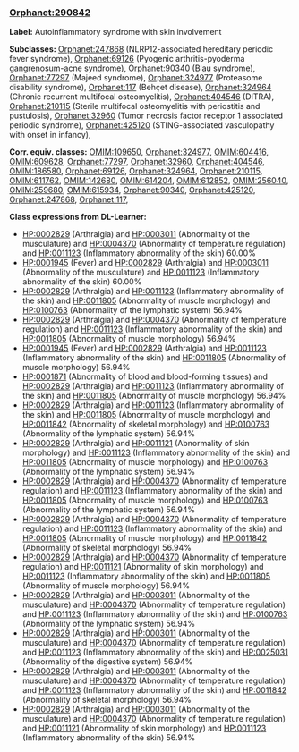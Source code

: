
### [Orphanet:290842](http://www.orpha.net/ORDO/Orphanet_290842)
**Label:** Autoinflammatory syndrome with skin involvement

**Subclasses:** [Orphanet:247868](http://www.orpha.net/ORDO/Orphanet_247868) (NLRP12-associated hereditary periodic fever syndrome), [Orphanet:69126](http://www.orpha.net/ORDO/Orphanet_69126) (Pyogenic arthritis-pyoderma gangrenosum-acne syndrome), [Orphanet:90340](http://www.orpha.net/ORDO/Orphanet_90340) (Blau syndrome), [Orphanet:77297](http://www.orpha.net/ORDO/Orphanet_77297) (Majeed syndrome), [Orphanet:324977](http://www.orpha.net/ORDO/Orphanet_324977) (Proteasome disability syndrome), [Orphanet:117](http://www.orpha.net/ORDO/Orphanet_117) (Behçet disease), [Orphanet:324964](http://www.orpha.net/ORDO/Orphanet_324964) (Chronic recurrent multifocal osteomyelitis), [Orphanet:404546](http://www.orpha.net/ORDO/Orphanet_404546) (DITRA), [Orphanet:210115](http://www.orpha.net/ORDO/Orphanet_210115) (Sterile multifocal osteomyelitis with periostitis and pustulosis), [Orphanet:32960](http://www.orpha.net/ORDO/Orphanet_32960) (Tumor necrosis factor receptor 1 associated periodic syndrome), [Orphanet:425120](http://www.orpha.net/ORDO/Orphanet_425120) (STING-associated vasculopathy with onset in infancy), 

**Corr. equiv. classes:** [OMIM:109650](http://purl.obolibrary.org/obo/OMIM_109650), [Orphanet:324977](http://www.orpha.net/ORDO/Orphanet_324977), [OMIM:604416](http://purl.obolibrary.org/obo/OMIM_604416), [OMIM:609628](http://purl.obolibrary.org/obo/OMIM_609628), [Orphanet:77297](http://www.orpha.net/ORDO/Orphanet_77297), [Orphanet:32960](http://www.orpha.net/ORDO/Orphanet_32960), [Orphanet:404546](http://www.orpha.net/ORDO/Orphanet_404546), [OMIM:186580](http://purl.obolibrary.org/obo/OMIM_186580), [Orphanet:69126](http://www.orpha.net/ORDO/Orphanet_69126), [Orphanet:324964](http://www.orpha.net/ORDO/Orphanet_324964), [Orphanet:210115](http://www.orpha.net/ORDO/Orphanet_210115), [OMIM:611762](http://purl.obolibrary.org/obo/OMIM_611762), [OMIM:142680](http://purl.obolibrary.org/obo/OMIM_142680), [OMIM:614204](http://purl.obolibrary.org/obo/OMIM_614204), [OMIM:612852](http://purl.obolibrary.org/obo/OMIM_612852), [OMIM:256040](http://purl.obolibrary.org/obo/OMIM_256040), [OMIM:259680](http://purl.obolibrary.org/obo/OMIM_259680), [OMIM:615934](http://purl.obolibrary.org/obo/OMIM_615934), [Orphanet:90340](http://www.orpha.net/ORDO/Orphanet_90340), [Orphanet:425120](http://www.orpha.net/ORDO/Orphanet_425120), [Orphanet:247868](http://www.orpha.net/ORDO/Orphanet_247868), [Orphanet:117](http://www.orpha.net/ORDO/Orphanet_117), 

**Class expressions from DL-Learner:**

- [HP:0002829](http://purl.obolibrary.org/obo/HP_0002829) (Arthralgia) and [HP:0003011](http://purl.obolibrary.org/obo/HP_0003011) (Abnormality of the musculature) and [HP:0004370](http://purl.obolibrary.org/obo/HP_0004370) (Abnormality of temperature regulation) and [HP:0011123](http://purl.obolibrary.org/obo/HP_0011123) (Inflammatory abnormality of the skin) 60.00%
- [HP:0001945](http://purl.obolibrary.org/obo/HP_0001945) (Fever) and [HP:0002829](http://purl.obolibrary.org/obo/HP_0002829) (Arthralgia) and [HP:0003011](http://purl.obolibrary.org/obo/HP_0003011) (Abnormality of the musculature) and [HP:0011123](http://purl.obolibrary.org/obo/HP_0011123) (Inflammatory abnormality of the skin) 60.00%
- [HP:0002829](http://purl.obolibrary.org/obo/HP_0002829) (Arthralgia) and [HP:0011123](http://purl.obolibrary.org/obo/HP_0011123) (Inflammatory abnormality of the skin) and [HP:0011805](http://purl.obolibrary.org/obo/HP_0011805) (Abnormality of muscle morphology) and [HP:0100763](http://purl.obolibrary.org/obo/HP_0100763) (Abnormality of the lymphatic system) 56.94%
- [HP:0002829](http://purl.obolibrary.org/obo/HP_0002829) (Arthralgia) and [HP:0004370](http://purl.obolibrary.org/obo/HP_0004370) (Abnormality of temperature regulation) and [HP:0011123](http://purl.obolibrary.org/obo/HP_0011123) (Inflammatory abnormality of the skin) and [HP:0011805](http://purl.obolibrary.org/obo/HP_0011805) (Abnormality of muscle morphology) 56.94%
- [HP:0001945](http://purl.obolibrary.org/obo/HP_0001945) (Fever) and [HP:0002829](http://purl.obolibrary.org/obo/HP_0002829) (Arthralgia) and [HP:0011123](http://purl.obolibrary.org/obo/HP_0011123) (Inflammatory abnormality of the skin) and [HP:0011805](http://purl.obolibrary.org/obo/HP_0011805) (Abnormality of muscle morphology) 56.94%
- [HP:0001871](http://purl.obolibrary.org/obo/HP_0001871) (Abnormality of blood and blood-forming tissues) and [HP:0002829](http://purl.obolibrary.org/obo/HP_0002829) (Arthralgia) and [HP:0011123](http://purl.obolibrary.org/obo/HP_0011123) (Inflammatory abnormality of the skin) and [HP:0011805](http://purl.obolibrary.org/obo/HP_0011805) (Abnormality of muscle morphology) 56.94%
- [HP:0002829](http://purl.obolibrary.org/obo/HP_0002829) (Arthralgia) and [HP:0011123](http://purl.obolibrary.org/obo/HP_0011123) (Inflammatory abnormality of the skin) and [HP:0011805](http://purl.obolibrary.org/obo/HP_0011805) (Abnormality of muscle morphology) and [HP:0011842](http://purl.obolibrary.org/obo/HP_0011842) (Abnormality of skeletal morphology) and [HP:0100763](http://purl.obolibrary.org/obo/HP_0100763) (Abnormality of the lymphatic system) 56.94%
- [HP:0002829](http://purl.obolibrary.org/obo/HP_0002829) (Arthralgia) and [HP:0011121](http://purl.obolibrary.org/obo/HP_0011121) (Abnormality of skin morphology) and [HP:0011123](http://purl.obolibrary.org/obo/HP_0011123) (Inflammatory abnormality of the skin) and [HP:0011805](http://purl.obolibrary.org/obo/HP_0011805) (Abnormality of muscle morphology) and [HP:0100763](http://purl.obolibrary.org/obo/HP_0100763) (Abnormality of the lymphatic system) 56.94%
- [HP:0002829](http://purl.obolibrary.org/obo/HP_0002829) (Arthralgia) and [HP:0004370](http://purl.obolibrary.org/obo/HP_0004370) (Abnormality of temperature regulation) and [HP:0011123](http://purl.obolibrary.org/obo/HP_0011123) (Inflammatory abnormality of the skin) and [HP:0011805](http://purl.obolibrary.org/obo/HP_0011805) (Abnormality of muscle morphology) and [HP:0100763](http://purl.obolibrary.org/obo/HP_0100763) (Abnormality of the lymphatic system) 56.94%
- [HP:0002829](http://purl.obolibrary.org/obo/HP_0002829) (Arthralgia) and [HP:0004370](http://purl.obolibrary.org/obo/HP_0004370) (Abnormality of temperature regulation) and [HP:0011123](http://purl.obolibrary.org/obo/HP_0011123) (Inflammatory abnormality of the skin) and [HP:0011805](http://purl.obolibrary.org/obo/HP_0011805) (Abnormality of muscle morphology) and [HP:0011842](http://purl.obolibrary.org/obo/HP_0011842) (Abnormality of skeletal morphology) 56.94%
- [HP:0002829](http://purl.obolibrary.org/obo/HP_0002829) (Arthralgia) and [HP:0004370](http://purl.obolibrary.org/obo/HP_0004370) (Abnormality of temperature regulation) and [HP:0011121](http://purl.obolibrary.org/obo/HP_0011121) (Abnormality of skin morphology) and [HP:0011123](http://purl.obolibrary.org/obo/HP_0011123) (Inflammatory abnormality of the skin) and [HP:0011805](http://purl.obolibrary.org/obo/HP_0011805) (Abnormality of muscle morphology) 56.94%
- [HP:0002829](http://purl.obolibrary.org/obo/HP_0002829) (Arthralgia) and [HP:0003011](http://purl.obolibrary.org/obo/HP_0003011) (Abnormality of the musculature) and [HP:0004370](http://purl.obolibrary.org/obo/HP_0004370) (Abnormality of temperature regulation) and [HP:0011123](http://purl.obolibrary.org/obo/HP_0011123) (Inflammatory abnormality of the skin) and [HP:0100763](http://purl.obolibrary.org/obo/HP_0100763) (Abnormality of the lymphatic system) 56.94%
- [HP:0002829](http://purl.obolibrary.org/obo/HP_0002829) (Arthralgia) and [HP:0003011](http://purl.obolibrary.org/obo/HP_0003011) (Abnormality of the musculature) and [HP:0004370](http://purl.obolibrary.org/obo/HP_0004370) (Abnormality of temperature regulation) and [HP:0011123](http://purl.obolibrary.org/obo/HP_0011123) (Inflammatory abnormality of the skin) and [HP:0025031](http://purl.obolibrary.org/obo/HP_0025031) (Abnormality of the digestive system) 56.94%
- [HP:0002829](http://purl.obolibrary.org/obo/HP_0002829) (Arthralgia) and [HP:0003011](http://purl.obolibrary.org/obo/HP_0003011) (Abnormality of the musculature) and [HP:0004370](http://purl.obolibrary.org/obo/HP_0004370) (Abnormality of temperature regulation) and [HP:0011123](http://purl.obolibrary.org/obo/HP_0011123) (Inflammatory abnormality of the skin) and [HP:0011842](http://purl.obolibrary.org/obo/HP_0011842) (Abnormality of skeletal morphology) 56.94%
- [HP:0002829](http://purl.obolibrary.org/obo/HP_0002829) (Arthralgia) and [HP:0003011](http://purl.obolibrary.org/obo/HP_0003011) (Abnormality of the musculature) and [HP:0004370](http://purl.obolibrary.org/obo/HP_0004370) (Abnormality of temperature regulation) and [HP:0011121](http://purl.obolibrary.org/obo/HP_0011121) (Abnormality of skin morphology) and [HP:0011123](http://purl.obolibrary.org/obo/HP_0011123) (Inflammatory abnormality of the skin) 56.94%


